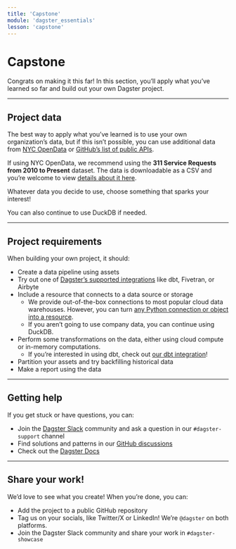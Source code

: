 ```yaml
---
title: 'Capstone'
module: 'dagster_essentials'
lesson: 'capstone'
---
```


# Capstone

Congrats on making it this far! In this section, you’ll apply what you’ve learned so far and build out your own Dagster project.

---

## Project data

The best way to apply what you’ve learned is to use your own organization’s data, but if this isn’t possible, you can use additional data from [NYC OpenData](https://opendata.cityofnewyork.us/) or [GitHub’s list of public APIs](https://github.com/public-apis/public-apis).

If using NYC OpenData, we recommend using the **311 Service Requests from 2010 to Present** dataset. The data is downloadable as a CSV and you’re welcome to view [details about it here](https://data.cityofnewyork.us/Social-Services/311-Service-Requests-from-2010-to-Present/erm2-nwe9).

Whatever data you decide to use, choose something that sparks your interest!

You can also continue to use DuckDB if needed.

---

## Project requirements

When building your own project, it should:

- Create a data pipeline using assets
- Try out one of [Dagster’s supported integrations](https://docs.dagster.io/integrations) like dbt, Fivetran, or Airbyte
- Include a resource that connects to a data source or storage
  - We provide out-of-the-box connections to most popular cloud data warehouses. However, you can turn [any Python connection or object into a resource](https://docs.dagster.io/concepts/resources#using-bare-python-objects-as-resources).
  - If you aren’t going to use company data, you can continue using DuckDB.
- Perform some transformations on the data, either using cloud compute or in-memory computations.
  - If you’re interested in using dbt, check out [our dbt integration](https://docs.dagster.io/integrations/dbt/reference#loading-dbt-models-from-a-dbt-project)!
- Partition your assets and try backfilling historical data
- Make a report using the data

---

## Getting help

If you get stuck or have questions, you can:

- Join the [Dagster Slack](https://dagster.io/community) community and ask a question in our `#dagster-support` channel
- Find solutions and patterns in our [GitHub discussions](https://github.com/dagster-io/dagster/discussions)
- Check out the [Dagster Docs](https://docs.dagster.io)

---

## Share your work!

We’d love to see what you create! When you’re done, you can:

- Add the project to a public GitHub repository
- Tag us on your socials, like Twitter/X or LinkedIn! We’re `@dagster` on both platforms.
- Join the Dagster Slack community and share your work in `#dagster-showcase`
